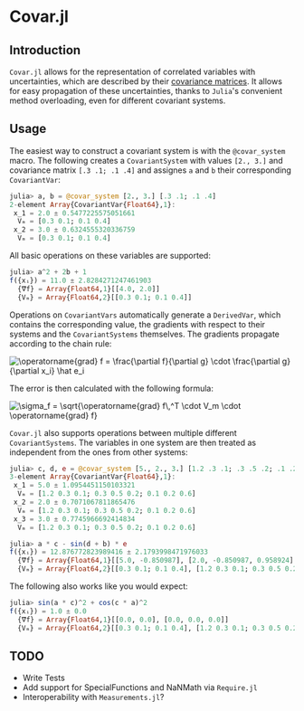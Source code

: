 # Covar.jl

## Introduction
`Covar.jl` allows for the representation of correlated variables with uncertainties,
which are described by their
[covariance matrices](https://en.wikipedia.org/wiki/Covariance_matrix).
It allows for easy propagation of these uncertainties, thanks to `Julia`'s convenient
method overloading, even for different covariant systems.

## Usage
The easiest way to construct a covariant system is with the `@covar_system` macro.
The following creates a `CovariantSystem` with values `[2., 3.]` and covariance
matrix `[.3 .1; .1 .4]` and assignes `a` and `b` their corresponding `CovariantVar`:
```julia
julia> a, b = @covar_system [2., 3.] [.3 .1; .1 .4]
2-element Array{CovariantVar{Float64},1}:
 x_1 = 2.0 ± 0.5477225575051661
  Vₘ = [0.3 0.1; 0.1 0.4]
 x_2 = 3.0 ± 0.6324555320336759
  Vₘ = [0.3 0.1; 0.1 0.4]
```

All basic operations on these variables are supported:
```julia
julia> a^2 + 2b + 1
f({xᵢ}) = 11.0 ± 2.8284271247461903
  {∇⃗f} = Array{Float64,1}[[4.0, 2.0]]
  {Vₘ} = Array{Float64,2}[[0.3 0.1; 0.1 0.4]]
```

Operations on `CovariantVars` automatically generate a `DerivedVar`, which contains
the corresponding value, the gradients with respect to their systems and the
`CovariantSystems` themselves. The gradients propagate according to the chain rule:

<img src="https://latex.codecogs.com/svg.latex?\operatorname{grad}&space;f&space;=&space;\frac{\partial&space;f}{\partial&space;g}&space;\cdot&space;\frac{\partial&space;g}{\partial&space;x_i}&space;\hat&space;e_i" title="\operatorname{grad} f = \frac{\partial f}{\partial g} \cdot \frac{\partial g}{\partial x_i} \hat e_i" />

The error is then calculated with the following formula:

<img src="https://latex.codecogs.com/svg.latex?\sigma_f&space;=&space;\sqrt{\operatorname{grad}&space;f\,^T&space;\cdot&space;V_m&space;\cdot&space;\operatorname{grad}&space;f}" title="\sigma_f = \sqrt{\operatorname{grad} f\,^T \cdot V_m \cdot \operatorname{grad} f}" />

`Covar.jl` also supports operations between multiple different `CovariantSystems`. The
variables in one system are then treated as independent from the ones from other systems:

```julia
julia> c, d, e = @covar_system [5., 2., 3.] [1.2 .3 .1; .3 .5 .2; .1 .2 .6]
3-element Array{CovariantVar{Float64},1}:
 x_1 = 5.0 ± 1.0954451150103321
  Vₘ = [1.2 0.3 0.1; 0.3 0.5 0.2; 0.1 0.2 0.6]
 x_2 = 2.0 ± 0.7071067811865476
  Vₘ = [1.2 0.3 0.1; 0.3 0.5 0.2; 0.1 0.2 0.6]
 x_3 = 3.0 ± 0.7745966692414834
  Vₘ = [1.2 0.3 0.1; 0.3 0.5 0.2; 0.1 0.2 0.6]

julia> a * c - sin(d + b) * e
f({xᵢ}) = 12.876772823989416 ± 2.1793998471976033
  {∇⃗f} = Array{Float64,1}[[5.0, -0.850987], [2.0, -0.850987, 0.958924]]
  {Vₘ} = Array{Float64,2}[[0.3 0.1; 0.1 0.4], [1.2 0.3 0.1; 0.3 0.5 0.2; 0.1 0.2 0.6]]
```

The following also works like you would expect:
```julia
julia> sin(a * c)^2 + cos(c * a)^2
f({xᵢ}) = 1.0 ± 0.0
  {∇⃗f} = Array{Float64,1}[[0.0, 0.0], [0.0, 0.0, 0.0]]
  {Vₘ} = Array{Float64,2}[[0.3 0.1; 0.1 0.4], [1.2 0.3 0.1; 0.3 0.5 0.2; 0.1 0.2 0.6]]
```

## TODO
* Write Tests
* Add support for SpecialFunctions and NaNMath via `Require.jl`
* Interoperability with `Measurements.jl`?
